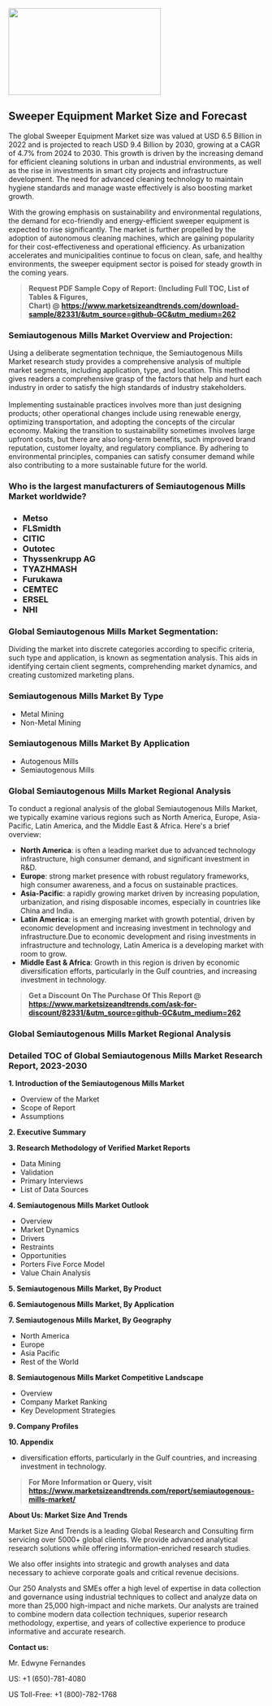 <p><img class="alignnone size-medium wp-image-20088" src="https://ffe5etoiles.com/wp-content/uploads/2024/12/MST1-300x171.png" alt="" width="300" height="171" /></p><h2>Sweeper Equipment Market Size and Forecast</h2><p>The global Sweeper Equipment Market size was valued at USD 6.5 Billion in 2022 and is projected to reach USD 9.4 Billion by 2030, growing at a CAGR of 4.7% from 2024 to 2030. This growth is driven by the increasing demand for efficient cleaning solutions in urban and industrial environments, as well as the rise in investments in smart city projects and infrastructure development. The need for advanced cleaning technology to maintain hygiene standards and manage waste effectively is also boosting market growth.</p><p>With the growing emphasis on sustainability and environmental regulations, the demand for eco-friendly and energy-efficient sweeper equipment is expected to rise significantly. The market is further propelled by the adoption of autonomous cleaning machines, which are gaining popularity for their cost-effectiveness and operational efficiency. As urbanization accelerates and municipalities continue to focus on clean, safe, and healthy environments, the sweeper equipment sector is poised for steady growth in the coming years.</p></p><blockquote id="" class=""><strong>Request PDF Sample Copy of Report: (Including Full TOC, List of Tables &amp; Figures, Chart)&nbsp;@&nbsp;<strong><a href="https://www.marketsizeandtrends.com/download-sample/82331/&utm_source=github-GC&utm_medium=262" target="_blank">https://www.marketsizeandtrends.com/download-sample/82331/&utm_source=github-GC&utm_medium=262</a></strong></strong></blockquote><h3 id="" class="">Semiautogenous Mills Market&nbsp;Overview and Projection:</h3><p id="" class="">Using a deliberate segmentation technique, the Semiautogenous Mills Market research study provides a comprehensive analysis of multiple market segments, including application, type, and location. This method gives readers a comprehensive grasp of the factors that help and hurt each industry in order to satisfy the high standards of industry stakeholders. <br /> <br />Implementing sustainable practices involves more than just designing products; other operational changes include using renewable energy, optimizing transportation, and adopting the concepts of the circular economy. Making the transition to sustainability sometimes involves large upfront costs, but there are also long-term benefits, such improved brand reputation, customer loyalty, and regulatory compliance. By adhering to environmental principles, companies can satisfy consumer demand while also contributing to a more sustainable future for the world.</p><h3 id="" class="">Who is the largest manufacturers of&nbsp;Semiautogenous Mills Market worldwide?</h3><h3 class=""><p><ul><li>Metso </li><li> FLSmidth </li><li> CITIC </li><li> Outotec </li><li> Thyssenkrupp AG </li><li> TYAZHMASH </li><li> Furukawa </li><li> CEMTEC </li><li> ERSEL </li><li> NHI</li></ul></p></h3><h3 id="" class="">Global&nbsp;Semiautogenous Mills Market Segmentation:</h3><p id="" class="">Dividing the market into discrete categories according to specific criteria, such type and application, is known as segmentation analysis. This aids in identifying certain client segments, comprehending market dynamics, and creating customized marketing plans.</p><h3 id="" class="">Semiautogenous Mills Market&nbsp;By Type</h3><p><p><ul><li>Metal Mining</li><li> Non-Metal Mining</p></li></ul></p></p><h3 id="" class="">Semiautogenous Mills Market&nbsp;By Application</h3><p class=""><p><ul><li>Autogenous Mills</li><li> Semiautogenous Mills</li></ul></p></p><h3 id="" class="">Global Semiautogenous Mills Market Regional Analysis</h3><p id="" class="">To conduct a regional analysis of the global Semiautogenous Mills Market, we typically examine various regions such as North America, Europe, Asia-Pacific, Latin America, and the Middle East &amp; Africa. Here's a brief overview:</p><ul><li><strong>North America</strong>: is often a leading market due to advanced technology infrastructure, high consumer demand, and significant investment in R&amp;D.</li><li><strong>Europe</strong>: strong market presence with robust regulatory frameworks, high consumer awareness, and a focus on sustainable practices.</li><li><strong>Asia-Pacific</strong>: a rapidly growing market driven by increasing population, urbanization, and rising disposable incomes, especially in countries like China and India.</li><li><strong>Latin America</strong>: is an emerging market with growth potential, driven by economic development and increasing investment in technology and infrastructure.Due to economic development and rising investments in infrastructure and technology, Latin America is a developing market with room to grow.</li><li><strong>Middle East &amp; Africa</strong>: Growth in this region is driven by economic diversification efforts, particularly in the Gulf countries, and increasing investment in technology.</li></ul><blockquote id="" class=""><strong>Get a Discount On The Purchase Of This Report @ <strong><a href="https://www.marketsizeandtrends.com/ask-for-discount/82331/&utm_source=github-GC&utm_medium=262" target="_blank">https://www.marketsizeandtrends.com/ask-for-discount/82331/&utm_source=github-GC&utm_medium=262</a></strong></strong></blockquote><h3 id="" class="">Global Semiautogenous Mills Market Regional Analysis</h3><h3 id="" class="">Detailed TOC of Global Semiautogenous Mills Market Research Report, 2023-2030</h3><p id="" class=""><strong>1. Introduction of the Semiautogenous Mills Market</strong></p><ul><li>Overview of the Market</li><li>Scope of Report</li><li>Assumptions</li></ul><p id="" class=""><strong>2. Executive Summary</strong></p><p id="" class=""><strong>3. Research Methodology of Verified Market Reports</strong></p><ul><li>Data Mining</li><li>Validation</li><li>Primary Interviews</li><li>List of Data Sources</li></ul><p id="" class=""><strong>4. Semiautogenous Mills Market Outlook</strong></p><ul><li>Overview</li><li>Market Dynamics</li><li>Drivers</li><li>Restraints</li><li>Opportunities</li><li>Porters Five Force Model</li><li>Value Chain Analysis</li></ul><p id="" class=""><strong>5. Semiautogenous Mills Market, By Product</strong></p><p id="" class=""><strong>6. Semiautogenous Mills Market, By Application</strong></p><p id="" class=""><strong>7. Semiautogenous Mills Market, By Geography</strong></p><ul><li>North America</li><li>Europe</li><li>Asia Pacific</li><li>Rest of the World</li></ul><p id="" class=""><strong>8. Semiautogenous Mills Market Competitive Landscape</strong></p><ul><li>Overview</li><li>Company Market Ranking</li><li>Key Development Strategies</li></ul><p id="" class=""><strong>9. Company Profiles</strong></p><p id="" class=""><strong>10. Appendix</strong></p><ul><li>diversification efforts, particularly in the Gulf countries, and increasing investment in technology.</li></ul><blockquote id="" class=""><strong>For More Information or Query, visit <strong><strong><a href="https://www.marketsizeandtrends.com/report/semiautogenous-mills-market/" target="_blank">https://www.marketsizeandtrends.com/report/semiautogenous-mills-market/</a></strong></strong></strong></blockquote><p id="" class=""><strong>About Us: Market Size And Trends</strong></p><p id="" class="">Market Size And Trends is a leading Global Research and Consulting firm servicing over 5000+ global clients. We provide advanced analytical research solutions while offering information-enriched research studies.</p><p id="" class="">We also offer insights into strategic and growth analyses and data necessary to achieve corporate goals and critical revenue decisions.</p><p id="" class="">Our 250 Analysts and SMEs offer a high level of expertise in data collection and governance using industrial techniques to collect and analyze data on more than 25,000 high-impact and niche markets. Our analysts are trained to combine modern data collection techniques, superior research methodology, expertise, and years of collective experience to produce informative and accurate research.</p><p id="" class=""><strong>Contact us:</strong></p><p id="" class="">Mr. Edwyne Fernandes</p><p id="" class="">US: +1 (650)-781-4080</p><p id="" class="">US Toll-Free: +1 (800)-782-1768</p>
